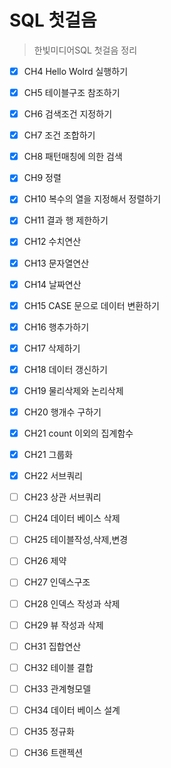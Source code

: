 # SQL 첫걸음

> 한빛미디어SQL 첫걸음 정리
>

- [x] CH4 Hello Wolrd 실행하기
- [x] CH5 테이블구조 참조하기
- [x] CH6 검색조건 지정하기
- [x] CH7 조건 조합하기
- [x] CH8 패턴매칭에 의한 검색
- [x] CH9 정렬
- [x] CH10 복수의 열을 지정해서 정렬하기
- [x] CH11 결과 행 제한하기 
- [x] CH12 수치연산 
- [x] CH13 문자열연산 
- [x] CH14 날짜연산 
- [x] CH15 CASE 문으로 데이터 변환하기 
- [x] CH16 행추가하기 
- [x] CH17 삭제하기 
- [x] CH18 데이터 갱신하기
- [x] CH19 물리삭제와 논리삭제
- [x] CH20 행개수 구하기
- [x] CH21 count 이외의 집계함수
- [x] CH21 그룹화
- [x] CH22 서브쿼리
- [ ] CH23 상관 서브쿼리
- [ ] CH24 데이터 베이스 삭제
- [ ] CH25 테이블작성,삭제,변경
- [ ] CH26 제약
- [ ] CH27 인덱스구조
- [ ] CH28 인덱스 작성과 삭제
- [ ] CH29 뷰 작성과 삭제
- [ ] CH31 집합연산
- [ ] CH32 테이블 결합
- [ ] CH33 관계형모델
- [ ] CH34 데이터 베이스 설계
- [ ] CH35 정규화
- [ ] CH36 트랜젝션

